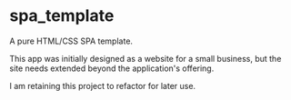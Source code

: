 # spa_template
A pure HTML/CSS SPA template.

This app was initially designed as a website for a small business, but the site needs extended beyond the application's offering.

I am retaining this project to refactor for later use.

